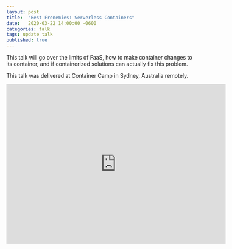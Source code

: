 ```yaml
---
layout: post
title:  "Best Frenemies: Serverless Containers"
date:   2020-03-22 14:00:00 -0600
categories: talk
tags: update talk
published: true
---
```

This talk will go over the limits of FaaS, how to make container changes to its container, and if containerized solutions can actually fix this problem.

This talk was delivered at Container Camp in Sydney, Australia remotely. 

<iframe src="https://slides.com/amycodes/containercamp-serverlesscontainers/embed" width="576" height="420" title="ContainerCamp: Serverless Frenemies" scrolling="no" frameborder="0" webkitallowfullscreen mozallowfullscreen allowfullscreen></iframe>